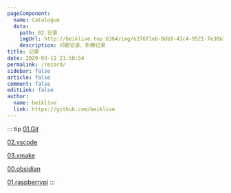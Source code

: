 ```yaml
---
pageComponent:
  name: Catalogue
  data:
    path: 02.记录
    imgUrl: http://beiklive.top:6364/img/e276f1eb-8db9-43c4-9521-7e38b763d4d4.png
    description: 问题记录、折腾记录
title: 记录
date: 2020-03-11 21:50:54
permalink: /record/
sidebar: false
article: false
comment: false
editLink: false
author:
  name: beiklive
  link: https://github.com/beiklive
---
```



::: tip 
[01.Git](../02.记录/01.工具使用/01.Git.md)
 
[02.vscode](../02.记录/01.工具使用/02.vscode.md)
 
[03.xmake](../02.记录/01.工具使用/03.xmake.md)
 
[00.obsidian](../02.记录/02.折腾记录/00.obsidian.md)
 
[01.raspberrypi](../02.记录/02.折腾记录/01.raspberrypi.md)
:::
